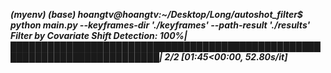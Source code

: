 ***(myenv) (base) hoangtv@hoangtv:~/Desktop/Long/autoshot_filter$ python main.py --keyframes-dir './keyframes' --path-result './results'
Filter by Covariate Shift Detection: 100%|██████████████████████████████████████████████████████████████████████████| 2/2 [01:45<00:00, 52.80s/it]***
